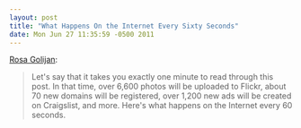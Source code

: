 ```yaml
---
layout: post
title: "What Happens On the Internet Every Sixty Seconds"
date: Mon Jun 27 11:35:59 -0500 2011
---
```

[Rosa Golijan](http://technolog.msnbc.msn.com/_news/2011/06/16/6874191-what-happens-on-the-internet-every-60-seconds):

> Let's say that it takes you exactly one minute to read through this post. In that time, over 6,600 photos will be uploaded to Flickr, about 70 new domains will be registered, over 1,200 new ads will be created on Craigslist, and more. Here's what happens on the Internet every 60 seconds.
